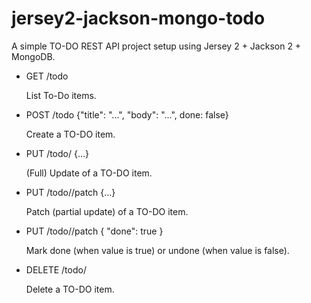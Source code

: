 jersey2-jackson-mongo-todo
==========================

A simple TO-DO REST API project setup using Jersey 2 + Jackson 2 + MongoDB.

+ GET /todo

  List To-Do items.

+ POST /todo
  {"title": "...", "body": "...", done: false}

  Create a TO-DO item.

+ PUT /todo/<id>
  {...}

  (Full) Update of a TO-DO item.

+ PUT /todo/<id>/patch
  {...}

  Patch (partial update) of a TO-DO item.

+ PUT /todo/<id>/patch
  { "done": true }

  Mark done (when value is true) or undone (when value is false).

+ DELETE /todo/<id>

  Delete a TO-DO item.

